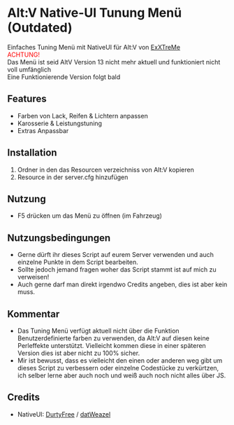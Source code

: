 # Alt:V Native-UI Tunung Menü (Outdated)

Einfaches Tuning Menü mit NativeUI für Alt:V von [ExXTreMe](https://github.com/ExXTreMe315)
<br><span style="color:red">ACHTUNG!</span>
<br>Das Menü ist seid AltV Version 13 nicht mehr aktuell und funktioniert nicht voll umfänglich
<br>Eine Funktionierende Version folgt bald

## Features

- Farben von Lack, Reifen & Lichtern anpassen
- Karosserie & Leistungstuning
- Extras Anpassbar

## Installation

1. Ordner in den das Resourcen verzeichniss von Alt:V kopieren
2. Resource in der server.cfg hinzufügen

## Nutzung
- F5 drücken um das Menü zu öffnen (im Fahrzeug)

## Nutzungsbedingungen 
- Gerne dürft ihr dieses Script auf eurem Server verwenden und auch einzelne Punkte in dem Script bearbeiten.
- Sollte jedoch jemand fragen woher das Script stammt ist auf mich zu verweisen!
- Auch gerne darf man direkt irgendwo Credits angeben, dies ist aber kein muss.

## Kommentar
- Das Tuning Menü verfügt aktuell nicht über die Funktion Benutzerdefinierte farben zu verwenden, da Alt:V auf diesen keine Perleffekte unterstützt. Vielleicht kommen diese in einer späteren Version dies ist aber nicht zu 100% sicher.
- Mir ist bewusst, dass es vielleicht den einen oder anderen weg gibt um dieses Script zu verbessern oder einzelne Codestücke zu verkürtzen, ich selber lerne aber auch noch und weiß auch noch nicht alles über JS.

## Credits

- NativeUI: [DurtyFree](https://github.com/DurtyFree/alt-V-NativeUI) / [datWeazel](https://github.com/datWeazel/alt-V-NativeUI)
